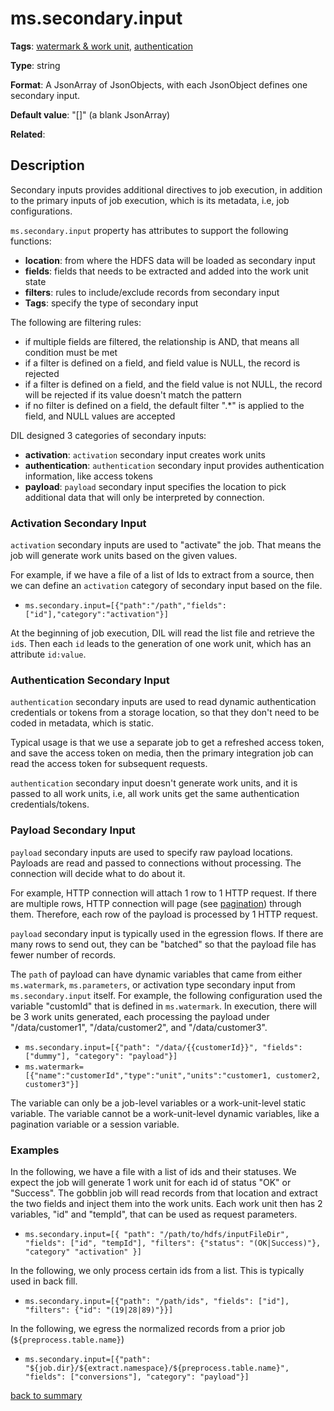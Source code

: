 # ms.secondary.input

**Tags**: 
[watermark & work unit](categories.md#watermark-work-unit-properties),
[authentication](categories.md#authentication-properties)

**Type**: string

**Format**: A JsonArray of JsonObjects, with each JsonObject defines
one secondary input.

**Default value**: "[]" (a blank JsonArray)

**Related**:

## Description

Secondary inputs provides additional directives to job execution, in addition to
the primary inputs of job execution, which is its metadata, i.e, job configurations. 

`ms.secondary.input` property has attributes to support the following functions:

- **location**: from where the HDFS data will be loaded as secondary input
- **fields**: fields that needs to be extracted and added into the work unit state
- **filters**: rules to include/exclude records from secondary input
- **Tags**: specify the type of secondary input

The following are filtering rules:

 - if multiple fields are filtered, the relationship is AND, that means 
 all condition must be met
 - if a filter is defined on a field, and field value is NULL, the record is rejected
 - if a filter is defined on a field, and the field value is not NULL, the 
 record will be rejected if its value doesn't match the pattern
 - if no filter is defined on a field, the default filter ".*" is applied to 
 the field, and NULL values are accepted

DIL designed 3 categories of secondary inputs:

- **activation**: `activation` secondary input creates work units
- **authentication**: `authentication` secondary input provides authentication information,
like access tokens
- **payload**: `payload` secondary input specifies the location to pick additional data that
will only be interpreted by connection. 

### Activation Secondary Input

`activation` secondary inputs are used to "activate" the job. That means the job will
generate work units based on the given values. 

For example, if we have a file of a list of Ids to extract from a source, then
we can define an `activation` category of secondary input based on the file.

- `ms.secondary.input=[{"path":"/path","fields":["id"],"category":"activation"}]`

At the beginning of job execution, DIL will read the list file and retrieve the `id`s.
Then each `id` leads to the generation of one work unit, which has an attribute `id:value`.

### Authentication Secondary Input

`authentication` secondary inputs are used to read dynamic authentication credentials or tokens 
from a storage location, so that they don't need to be coded in metadata, which is static. 

Typical usage is that we use a separate job to get a refreshed access token, and save 
the access token on media, then the primary integration job can read the access token
for subsequent requests. 

`authentication` secondary input doesn't generate work units, and it is passed to all
work units, i.e, all work units get the same authentication credentials/tokens. 

### Payload Secondary Input

`payload` secondary inputs are used to specify raw payload locations. 
Payloads are read and passed to connections without processing. The connection will decide what to do about it. 

For example, HTTP connection will attach 1 row to 1 HTTP request. If there are multiple rows, HTTP connection will page (see [pagination](https://github.com/linkedin/data-integration-library/blob/master/docs/concepts/pagination.md))
through them. Therefore, each row of the payload is processed by 1 HTTP request. 

`payload` secondary input is typically used in the egression flows. If there are many
rows to send out, they can be "batched" so that the payload file has fewer number of records. 

The `path` of payload can have dynamic variables that came from either `ms.watermark`, `ms.parameters`, or activation type secondary
input from `ms.secondary.input` itself. For example, the following configuration used the variable "customId" that
is defined in `ms.watermark`. In execution, there will be 3 work units generated, each processing the payload under "/data/customer1",
"/data/customer2", and "/data/customer3". 

- `ms.secondary.input=[{"path": "/data/{{customerId}}", "fields": ["dummy"], "category": "payload"}]`
- `ms.watermark=[{"name":"customerId","type":"unit","units":"customer1, customer2, customer3"}]`

The variable can only be a job-level variables or a work-unit-level static variable.
The variable cannot be a work-unit-level dynamic variables, like a pagination variable or a session variable.

### Examples

In the following, we have a file with a list of ids and their statuses. We
expect the job will generate 1 work unit for each id of status "OK" or "Success".
The gobblin job will read records from that location and extract the two 
fields and inject them into the work units. Each work unit then has 2 variables,
"id" and "tempId", that can be used as request parameters.

- ` ms.secondary.input=[{
 "path": "/path/to/hdfs/inputFileDir",
 "fields": ["id", "tempId"],
 "filters": {"status": "(OK|Success)"},
 "category" "activation"
 }]
`

In the following, we only process certain ids from a list. This is typically used
in back fill.   

- `ms.secondary.input=[{"path": "/path/ids", "fields": ["id"], "filters": {"id": "(19|28|89)"}}]`

In the following, we egress the normalized records from a prior job (`${preprocess.table.name}`)

- `ms.secondary.input=[{"path": "${job.dir}/${extract.namespace}/${preprocess.table.name}", "fields": ["conversions"], "category": "payload"}]`

[back to summary](summary.md#mssecondaryinput)